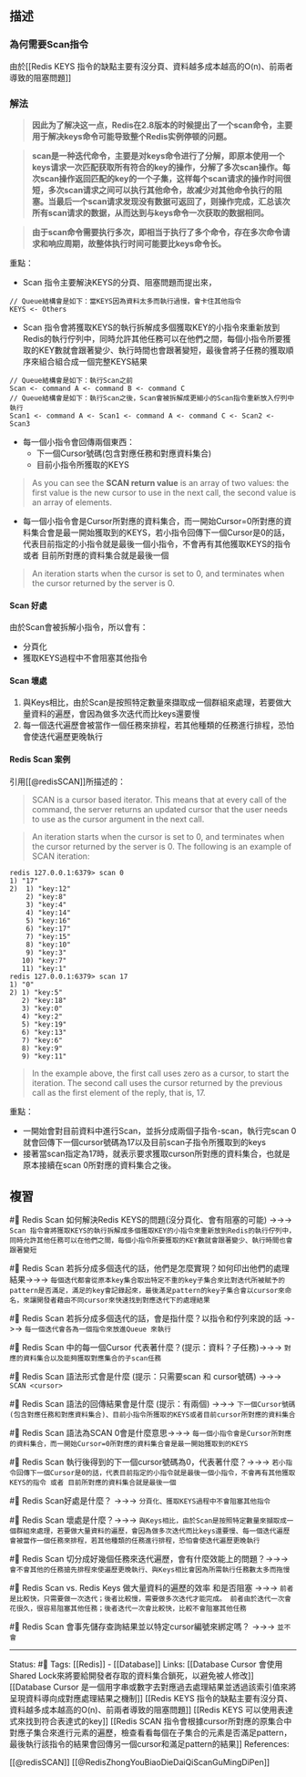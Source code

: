 
## 描述

### 為何需要Scan指令
由於[[Redis KEYS 指令的缺點主要有沒分頁、資料越多成本越高的O(n)、前兩者導致的阻塞問題]]

### 解法


> **因此为了解决这一点，Redis在2.8版本的时候提出了一个scan命令，主要用于解决keys命令可能导致整个Redis实例停顿的问题。**

> **scan是一种迭代命令，主要是对keys命令进行了分解，即原本使用一个keys请求一次匹配获取所有符合的key的操作，分解了多次scan操作。每次scan操作返回匹配的key的一个子集，这样每个scan请求的操作时间很短，多次scan请求之间可以执行其他命令，故减少对其他命令执行的阻塞。当最后一个scan请求发现没有数据可返回了，则操作完成，汇总该次所有scan请求的数据，从而达到与keys命令一次获取的数据相同。**

> **由于scan命令需要执行多次，即相当于执行了多个命令，存在多次命令请求和响应周期，故整体执行时间可能要比keys命令长。**

重點：
- Scan 指令主要解決KEYS的分頁、阻塞問題而提出來，
```
// Queue結構會是如下：當KEYS因為資料太多而執行過慢，會卡住其他指令
KEYS <- Others
```
- Scan 指令會將獲取KEYS的執行拆解成多個獲取KEY的小指令來重新放到Redis的執行佇列中，同時允許其他任務可以在他們之間，每個小指令所要獲取的KEY數就會跟著變少、執行時間也會跟著變短，最後會將子任務的獲取順序來組合組合成一個完整KEYS結果
```
// Queue結構會是如下：執行Scan之前
Scan <- command A <- command B <- command C
// Queue結構會是如下：執行Scan之後，Scan會被拆解成更細小的Scan指令重新放入佇列中執行
Scan1 <- command A <- Scan1 <- command A <- command C <- Scan2 <- Scan3
```
- 每一個小指令會回傳兩個東西：
	- 下一個Cursor號碼(包含對應任務和對應資料集合)
	- 目前小指令所獲取的KEYS
>  As you can see the **SCAN return value** is an array of two values: the first value is the new cursor to use in the next call, the second value is an array of elements.

- 每一個小指令會是Cursor所對應的資料集合，而一開始Cursor=0所對應的資料集合會是最一開始獲取到的KEYS，若小指令回傳下一個Cursor是0的話，代表目前指定的小指令就是最後一個小指令，不會再有其他獲取KEYS的指令 或者 目前所對應的資料集合就是最後一個
>  An iteration starts when the cursor is set to 0, and terminates when the cursor returned by the server is 0.


#### Scan 好處
由於Scan會被拆解小指令，所以會有：
- 分頁化
- 獲取KEYS過程中不會阻塞其他指令

#### Scan 壞處
1. 與Keys相比，由於Scan是按照特定數量來擷取成一個群組來處理，若要做大量資料的遍歷，會因為做多次迭代而比keys還要慢
2. 每一個迭代遍歷會被當作一個任務來排程，若其他種類的任務進行排程，恐怕會使迭代遍歷更晚執行

#### Redis Scan 案例
引用[[@redisSCAN]]所描述的：
> SCAN is a cursor based iterator. This means that at every call of the command, the server returns an updated cursor that the user needs to use as the cursor argument in the next call.

> An iteration starts when the cursor is set to 0, and terminates when the cursor returned by the server is 0. The following is an example of SCAN iteration:

```
redis 127.0.0.1:6379> scan 0
1) "17"
2)  1) "key:12"
    2) "key:8"
    3) "key:4"
    4) "key:14"
    5) "key:16"
    6) "key:17"
    7) "key:15"
    8) "key:10"
    9) "key:3"
   10) "key:7"
   11) "key:1"
redis 127.0.0.1:6379> scan 17
1) "0"
2) 1) "key:5"
   2) "key:18"
   3) "key:0"
   4) "key:2"
   5) "key:19"
   6) "key:13"
   7) "key:6"
   8) "key:9"
   9) "key:11"
```



> In the example above, the first call uses zero as a cursor, to start the iteration. The second call uses the cursor returned by the previous call as the first element of the reply, that is, 17.


重點：
- 一開始會對目前資料中進行Scan，並拆分成兩個子指令-scan，執行完scan 0 就會回傳下一個cursor號碼為17以及目前scan子指令所獲取到的keys
- 接著當scan指定為17時，就表示要求獲取curson所對應的資料集合，也就是原本接續在scan 0所對應的資料集合之後。


## 複習
#🧠 Redis Scan 如何解決Redis KEYS的問題(沒分頁化、會有阻塞的可能) ->->-> `Scan 指令會將獲取KEYS的執行拆解成多個獲取KEY的小指令來重新放到Redis的執行佇列中，同時允許其他任務可以在他們之間，每個小指令所要獲取的KEY數就會跟著變少、執行時間也會跟著變短`
<!--SR:!2023-07-02,94,230-->

#🧠 Redis Scan 若拆分成多個迭代的話，他們是怎麼實現？如何印出他們的處理結果->->-> `每個迭代都會從原本key集合取出特定不重的key子集合來比對迭代所被賦予的pattern是否滿足，滿足的key會記錄起來，最後滿足pattern的key子集合會以cursor來命名，來讓開發者藉由不同cursor來快速找到對應迭代下的處理結果`
<!--SR:!2023-04-17,170,250-->

#🧠 Redis Scan 若拆分成多個迭代的話，會是指什麼？以指令和佇列來說的話 ->->-> `每一個迭代會各為一個指令來放進Queue 來執行`
<!--SR:!2023-05-09,71,230-->


#🧠 Redis Scan 中的每一個Cursor 代表著什麼？(提示：資料？子任務)->->-> `對應的資料集合以及能夠獲取對應集合的子scan任務`
<!--SR:!2024-05-28,438,250-->

#🧠  Redis Scan 語法形式會是什麼 (提示：只需要scan 和 cursor號碼) ->->-> `SCAN <cursor>`
<!--SR:!2024-06-14,448,250-->

#🧠  Redis Scan 語法的回傳結果會是什麼 (提示：有兩個) ->->-> `下一個Cursor號碼(包含對應任務和對應資料集合)、目前小指令所獲取的KEYS或者目前cursor所對應的資料集合`
<!--SR:!2024-06-27,456,250-->

#🧠  Redis Scan 語法為SCAN 0會是什麼意思->->-> `每一個小指令會是Cursor所對應的資料集合，而一開始Cursor=0所對應的資料集合會是最一開始獲取到的KEYS`
<!--SR:!2024-04-21,415,250-->

#🧠  Redis Scan 執行後得到的下一個cursor號碼為0，代表著什麼？->->-> `若小指令回傳下一個Cursor是0的話，代表目前指定的小指令就是最後一個小指令，不會再有其他獲取KEYS的指令 或者 目前所對應的資料集合就是最後一個`
<!--SR:!2023-11-08,314,250-->

#🧠 Redis Scan好處是什麼？ ->->-> `分頁化、獲取KEYS過程中不會阻塞其他指令`
<!--SR:!2024-08-03,482,250-->

#🧠  Redis Scan 壞處是什麼？->->-> `與Keys相比，由於Scan是按照特定數量來擷取成一個群組來處理，若要做大量資料的遍歷，會因為做多次迭代而比keys還要慢、每一個迭代遍歷會被當作一個任務來排程，若其他種類的任務進行排程，恐怕會使迭代遍歷更晚執行`
<!--SR:!2023-04-12,14,249-->

#🧠 Redis Scan 切分成好幾個任務來迭代遍歷，會有什麼效能上的問題？->->-> `會不會其他的任務搶先排程來使遍歷更晚執行、與Keys相比會因為所需執行任務數太多而拖慢`
<!--SR:!2023-05-13,33,249-->

#🧠 Redis Scan vs. Redis Keys 做大量資料的遍歷的效率 和是否阻塞 ->->-> `前者是比較快，只需要做一次迭代；後者比較慢，需要做多次迭代才能完成。 前者由於迭代一次會花很久，很容易阻塞其他任務；後者迭代一次會比較快，比較不會阻塞其他任務`
<!--SR:!2023-04-11,15,249-->

#🧠  Redis Scan 會事先儲存查詢結果並以特定cursor編號來綁定嗎？ ->->-> `並不會`
<!--SR:!2023-05-14,36,249-->



---
Status: #🌱 
Tags:
[[Redis]] - [[Database]]
Links:
[[Database Cursor 會使用Shared Lock來將要給開發者存取的資料集合鎖死，以避免被人修改]]
[[Database Cursor 是一個用字串或數字去對應過去處理結果並透過該索引值來將呈現資料導向成對應處理結果之機制]]
[[Redis KEYS 指令的缺點主要有沒分頁、資料越多成本越高的O(n)、前兩者導致的阻塞問題]]
[[Redis KEYS 可以使用表達式來找到符合表達式的key]]
[[Redis SCAN 指令會根據cursor所對應的原集合中對應子集合來進行元素的遍歷，檢查看看每個在子集合的元素是否滿足pattern，最後執行該指令的結果會回傳另一個cursor和滿足pattern的結果]]
References:

[[@redisSCAN]]
[[@RedisZhongYouBiaoDieDaiQiScanGuMingDiPen]]